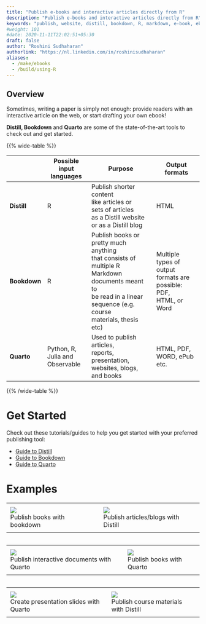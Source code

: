 ```yaml
---
title: "Publish e-books and interactive articles directly from R"
description: "Publish e-books and interactive articles directly from R"
keywords: "publish, website, distill, bookdown, R, markdown, e-book, ebook, paper, scientific, interactive, article, web, tools, tutorial, example"
#weight: 101
#date: 2020-11-11T22:02:51+05:30
draft: false
author: "Roshini Sudhaharan"
authorlink: "https://nl.linkedin.com/in/roshinisudhaharan"
aliases:
  - /make/ebooks
  - /build/using-R
---
```


## Overview

Sometimes, writing a paper is simply not enough: provide readers with an interactive article on the web, or start drafting your own ebook!

**Distill, Bookdown** and **Quarto** are some of the state-of-the-art tools to check out and get started.

{{% wide-table %}}

| 	| **Possible input  <br> languages** 	| **Purpose**  	| **Output <br> formats** 	|  	
|---	|---	|---	|---	|
|  	**Distill** | R | Publish shorter content<br> like articles or <br> sets of articles <br> as a Distill website <br> or as a Distill blog 	| HTML 	|  	
| **Bookdown** | R | Publish books or <br> pretty much anything <br> that consists of <br> multiple R Markdown <br> documents meant to <br> be read in a linear <br> sequence (e.g. course <br> materials, thesis etc) 	| Multiple types of <br> output formats are <br> possible: PDF,  <br> HTML, or Word 	|
| **Quarto** | Python, R, <br> Julia and <br> Observable 	|  Used to publish articles,<br> reports, presentation, <br> websites,  blogs, and books	| HTML, PDF, <br> WORD, ePub etc. 	|  	

{{% /wide-table %}}


# Get Started

Check out these tutorials/guides to help you get started with your preferred publishing tool:

- [Guide to Distill](https://rstudio.github.io/distill/)
- [Guide to Bookdown](https://bookdown.org/yihui/bookdown/)
- [Guide to Quarto](https://quarto.org/docs/guide/)

# Examples
<div id = "image-table">
<table>
<tr>
<td style = "padding:10px">
<img src = "../images/bookdown-1.png"/>
<figcaption>Publish books with bookdown</figcaption>

</td>
<td style = "padding:10px">
<img src = "../images/distill-1.png"/>
<figcaption>Publish articles/blogs with Distill</figcaption>

</tr>
<table>
</div>
<div id = "image-table">
<table>
<tr>
<td style = "padding:10px">
<img src = "../images/quarto-1.png">
<figcaption>Publish interactive documents with Quarto</figcaption>

</td>
<td style = "padding:10px">
<img src = "../images/quarto-2.png">
<figcaption>Publish books with Quarto</figcaption>

</tr>
<table>
</div>
<div id = "image-table">
<table>
<tr>
<td style = "padding:10px">
<img src = "../images/quarto-3.png">
<figcaption>Create presentation slides with Quarto</figcaption>

<td style = "padding:10px">
<img src = "../images/distill-3.png">
<figcaption>Publish course materials with Distill</figcaption>
</tr>
</table>
</div>
